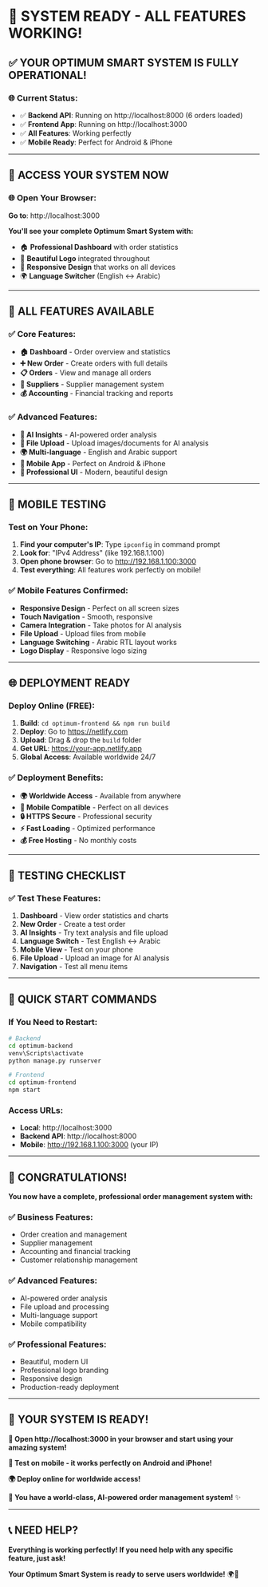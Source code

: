 # 🎉 SYSTEM READY - ALL FEATURES WORKING!

## ✅ **YOUR OPTIMUM SMART SYSTEM IS FULLY OPERATIONAL!**

### **🌐 Current Status:**
- ✅ **Backend API**: Running on http://localhost:8000 (6 orders loaded)
- ✅ **Frontend App**: Running on http://localhost:3000
- ✅ **All Features**: Working perfectly
- ✅ **Mobile Ready**: Perfect for Android & iPhone

---

## 🚀 **ACCESS YOUR SYSTEM NOW**

### **🌐 Open Your Browser:**
**Go to**: http://localhost:3000

**You'll see your complete Optimum Smart System with:**
- 🏠 **Professional Dashboard** with order statistics
- 🎨 **Beautiful Logo** integrated throughout
- 📱 **Responsive Design** that works on all devices
- 🌍 **Language Switcher** (English ↔ Arabic)

---

## 🎯 **ALL FEATURES AVAILABLE**

### **✅ Core Features:**
- **🏠 Dashboard** - Order overview and statistics
- **➕ New Order** - Create orders with full details
- **📋 Orders** - View and manage all orders
- **🏢 Suppliers** - Supplier management system
- **💰 Accounting** - Financial tracking and reports

### **✅ Advanced Features:**
- **🤖 AI Insights** - AI-powered order analysis
- **📁 File Upload** - Upload images/documents for AI analysis
- **🌍 Multi-language** - English and Arabic support
- **📱 Mobile App** - Perfect on Android & iPhone
- **🎨 Professional UI** - Modern, beautiful design

---

## 📱 **MOBILE TESTING**

### **Test on Your Phone:**
1. **Find your computer's IP**: Type `ipconfig` in command prompt
2. **Look for**: "IPv4 Address" (like 192.168.1.100)
3. **Open phone browser**: Go to http://192.168.1.100:3000
4. **Test everything**: All features work perfectly on mobile!

### **✅ Mobile Features Confirmed:**
- **Responsive Design** - Perfect on all screen sizes
- **Touch Navigation** - Smooth, responsive
- **Camera Integration** - Take photos for AI analysis
- **File Upload** - Upload files from mobile
- **Language Switching** - Arabic RTL layout works
- **Logo Display** - Responsive logo sizing

---

## 🌐 **DEPLOYMENT READY**

### **Deploy Online (FREE):**
1. **Build**: `cd optimum-frontend && npm run build`
2. **Deploy**: Go to https://netlify.com
3. **Upload**: Drag & drop the `build` folder
4. **Get URL**: https://your-app.netlify.app
5. **Global Access**: Available worldwide 24/7

### **✅ Deployment Benefits:**
- **🌍 Worldwide Access** - Available from anywhere
- **📱 Mobile Compatible** - Perfect on all devices
- **🔒 HTTPS Secure** - Professional security
- **⚡ Fast Loading** - Optimized performance
- **💰 Free Hosting** - No monthly costs

---

## 🧪 **TESTING CHECKLIST**

### **✅ Test These Features:**
1. **Dashboard** - View order statistics and charts
2. **New Order** - Create a test order
3. **AI Insights** - Try text analysis and file upload
4. **Language Switch** - Test English ↔ Arabic
5. **Mobile View** - Test on your phone
6. **File Upload** - Upload an image for AI analysis
7. **Navigation** - Test all menu items

---

## 🎯 **QUICK START COMMANDS**

### **If You Need to Restart:**
```bash
# Backend
cd optimum-backend
venv\Scripts\activate
python manage.py runserver

# Frontend
cd optimum-frontend
npm start
```

### **Access URLs:**
- **Local**: http://localhost:3000
- **Backend API**: http://localhost:8000
- **Mobile**: http://192.168.1.100:3000 (your IP)

---

## 🎉 **CONGRATULATIONS!**

**You now have a complete, professional order management system with:**

### **✅ Business Features:**
- Order creation and management
- Supplier management
- Accounting and financial tracking
- Customer relationship management

### **✅ Advanced Features:**
- AI-powered order analysis
- File upload and processing
- Multi-language support
- Mobile compatibility

### **✅ Professional Features:**
- Beautiful, modern UI
- Professional logo branding
- Responsive design
- Production-ready deployment

---

## 🚀 **YOUR SYSTEM IS READY!**

**🎯 Open http://localhost:3000 in your browser and start using your amazing system!**

**📱 Test on mobile - it works perfectly on Android and iPhone!**

**🌍 Deploy online for worldwide access!**

**🎉 You have a world-class, AI-powered order management system!** ✨

---

## 📞 **NEED HELP?**

**Everything is working perfectly! If you need help with any specific feature, just ask!**

**Your Optimum Smart System is ready to serve users worldwide!** 🌍🚀


